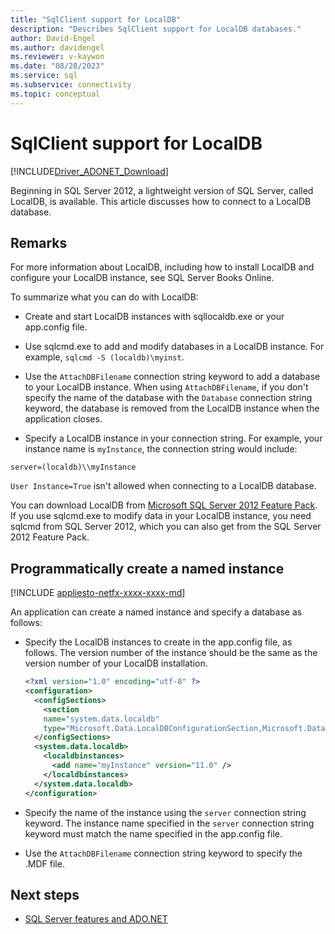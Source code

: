 ```yaml
---
title: "SqlClient support for LocalDB"
description: "Describes SqlClient support for LocalDB databases."
author: David-Engel
ms.author: davidengel
ms.reviewer: v-kaywon
ms.date: "08/28/2023"
ms.service: sql
ms.subservice: connectivity
ms.topic: conceptual
---
```

# SqlClient support for LocalDB

[!INCLUDE[Driver_ADONET_Download](../../../includes/driver_adonet_download.md)]

Beginning in SQL Server 2012, a lightweight version of SQL Server, called LocalDB, is available. This article discusses how to connect to a LocalDB database.  
  
## Remarks  
For more information about LocalDB, including how to install LocalDB and configure your LocalDB instance, see SQL Server Books Online.  
  
To summarize what you can do with LocalDB:  
  
- Create and start LocalDB instances with sqllocaldb.exe or your app.config file.  
  
- Use sqlcmd.exe to add and modify databases in a LocalDB instance. For example, `sqlcmd -S (localdb)\myinst`.  
  
- Use the `AttachDBFilename` connection string keyword to add a database to your LocalDB instance. When using `AttachDBFilename`, if you don't specify the name of the database with the `Database` connection string keyword, the database is removed from the LocalDB instance when the application closes.  
  
- Specify a LocalDB instance in your connection string. For example, your instance name is `myInstance`, the connection string would include:  
  
```console
server=(localdb)\\myInstance  
```  
  
`User Instance=True` isn't allowed when connecting to a LocalDB database.  
  
You can download LocalDB from [Microsoft SQL Server 2012 Feature Pack](https://www.microsoft.com/download/details.aspx?id=56041). If you use sqlcmd.exe to modify data in your LocalDB instance, you need sqlcmd from SQL Server 2012, which you can also get from the SQL Server 2012 Feature Pack.  
  
## Programmatically create a named instance

[!INCLUDE [appliesto-netfx-xxxx-xxxx-md](../../../includes/appliesto-netfx-xxxx-xxxx-md.md)]

An application can create a named instance and specify a database as follows:  
  
- Specify the LocalDB instances to create in the app.config file, as follows.  The version number of the instance should be the same as the version number of your LocalDB installation.  
  
    ```xml  
    <?xml version="1.0" encoding="utf-8" ?>  
    <configuration>  
      <configSections>  
        <section  
        name="system.data.localdb"  
        type="Microsoft.Data.LocalDBConfigurationSection,Microsoft.Data.SqlClient, Version=5.0.0.0, Culture=neutral, PublicKeyToken=23ec7fc2d6eaa4a5"/>  
      </configSections>  
      <system.data.localdb>  
        <localdbinstances>  
          <add name="myInstance" version="11.0" />  
        </localdbinstances>  
      </system.data.localdb>  
    </configuration>  
    ```  
  
- Specify the name of the instance using the `server` connection string keyword.  The instance name specified in the `server` connection string keyword must match the name specified in the app.config file.  
  
- Use the `AttachDBFilename` connection string keyword to specify the .MDF file.  
  
## Next steps
- [SQL Server features and ADO.NET](sql-server-features-adonet.md)
